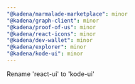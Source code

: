 ```yaml
---
"@kadena/marmalade-marketplace": minor
"@kadena/graph-client": minor
"@kadena/proof-of-us": minor
"@kadena/react-icons": minor
"@kadena/dev-wallet": minor
"@kadena/explorer": minor
"@kadena/kode-ui": minor
---
```


Rename 'react-ui' to 'kode-ui'
